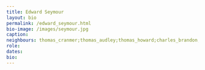 ```yaml
---
title: Edward Seymour
layout: bio
permalink: /edward_seymour.html
bio-image: /images/seymour.jpg
caption:
neighbours: thomas_cranmer;thomas_audley;thomas_howard;charles_brandon;william_fitzwilliam;robert_radcliffe;john_russell;cuthbert_tunstall;stephen_gardiner;william_sands;thomas_cheyney;william_kingston;anthony_browne;anthony_wingfield;thomas_wriothesley;rafe_sadler;richard_rich;john_baker
role:
dates:
bio:
---
```


